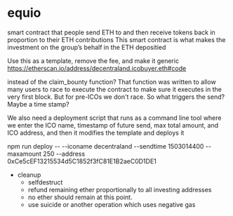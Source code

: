 # equio

smart contract that people send ETH to and then receive tokens back in proportion to their ETH contributions
This smart contract is what makes the investment on the group’s behalf in the ETH depositied

Use this as a template, remove the fee, and make it generic
https://etherscan.io/address/decentraland.icobuyer.eth#code

instead of the claim_bounty function? That function was written to allow many users to race to execute the contract to make sure it executes in the very first block. But for pre-ICOs we don't race. So what triggers the send? Maybe a time stamp?

We also need a deployment script that runs as a command line tool where we enter the ICO name, timestamp of future send, max total amount, and ICO address, and then it modifies the template and deploys it

npm run deploy -- --iconame decentraland --sendtime 1503014400 --maxamount 250 --address 0xCe5cEF13215534d5C1852f3fC81E1B2aeC0D1DE1



- cleanup
  - selfdestruct
  - refund remaining ether proportionally to all investing addresses
  - no ether should remain at this point.
  - use suicide or another operation which uses negative gas
